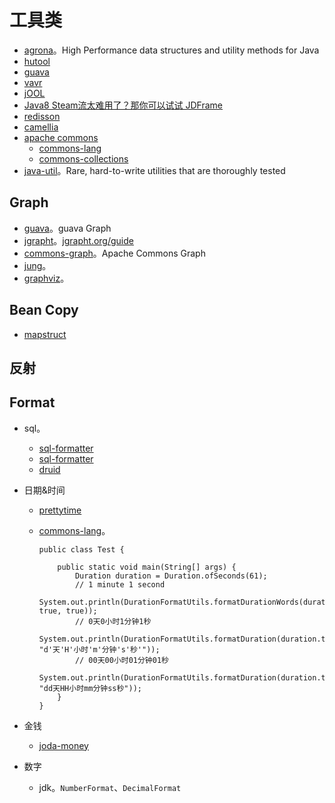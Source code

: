 # 工具类

* [agrona](https://github.com/real-logic/agrona)。High Performance data structures and utility methods for Java
* [hutool](https://github.com/dromara/hutool)
* [guava](https://github.com/google/guava)
* [vavr](https://github.com/vavr-io/vavr)
* [jOOL](https://github.com/jOOQ/jOOL)
* [Java8 Steam流太难用了？那你可以试试 JDFrame](https://mp.weixin.qq.com/s/cf7mMEl5HEwX_40i92mZ9A)
* [redisson](https://github.com/redisson/redisson)
* [camellia](https://github.com/netease-im/camellia)
* [apache commons](https://commons.apache.org/)
  * [commons-lang](https://github.com/apache/commons-lang)
  * [commons-collections](https://github.com/apache/commons-collections)
* [java-util](https://github.com/jdereg/java-util)。Rare, hard-to-write utilities that are thoroughly tested

## Graph

* [guava](https://github.com/google/guava)。guava Graph
* [jgrapht](https://github.com/jgrapht/jgrapht)。[jgrapht.org/guide](https://jgrapht.org/guide/UserOverview)
* [commons-graph](https://github.com/apache/commons-graph)。Apache Commons Graph
* [jung](https://github.com/jrtom/jung)。
* [graphviz](https://graphviz.org/)。

## Bean Copy

* [mapstruct](https://github.com/mapstruct/mapstruct)

## 反射



## Format

* sql。

  * [sql-formatter](https://github.com/sql-formatter-org/sql-formatter)
  * [sql-formatter](https://github.com/vertical-blank/sql-formatter)
  * [druid](https://github.com/alibaba/druid)

* 日期&时间

  * [prettytime](https://github.com/ocpsoft/prettytime)

  * [commons-lang](https://github.com/apache/commons-lang)。

    ```
    public class Test {
    
        public static void main(String[] args) {
            Duration duration = Duration.ofSeconds(61);
            // 1 minute 1 second
            System.out.println(DurationFormatUtils.formatDurationWords(duration.toMillis(), true, true));
            // 0天0小时1分钟1秒
            System.out.println(DurationFormatUtils.formatDuration(duration.toMillis(), "d'天'H'小时'm'分钟's'秒'"));
            // 00天00小时01分钟01秒
            System.out.println(DurationFormatUtils.formatDuration(duration.toMillis(), "dd天HH小时mm分钟ss秒"));
        }
    }
    ```

* 金钱

  * [joda-money](https://github.com/JodaOrg/joda-money)

* 数字

  * jdk。`NumberFormat`、`DecimalFormat`

